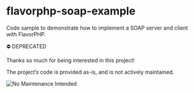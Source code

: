 flavorphp-soap-example
======================

Code sample to demonstrate how to implement a SOAP server and client with FlavorPHP.


⛔️ DEPRECATED

Thanks so much for being interested in this project!

The project’s code is provided as-is, and is not actively maintained.

![No Maintenance Intended](http://unmaintained.tech/badge.svg)
